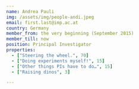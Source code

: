 ```yaml
---
name: Andrea Pauli
img: /assets/img/people-andi.jpeg
email: first.last@imp.ac.at
country: Germany
member_from: the very beginning (September 2015)
member_till: now
position: Principal Investigator
properties:
  - ["Steering the wheel.", 70]
  - ["Doing experiments myself!", 15]
  - ["Other things PIs have to do…", 15]
  - ["Raising dinos", 3]

---
```

